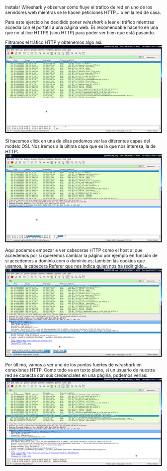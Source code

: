 Instalar Wireshark y observar cómo fluye el tráfico de red en uno de los
servidores web mientras se le hacen peticiones HTTP... o en la red de casa.

Para este ejercicio he decidido poner _wireshark_ a leer el tráfico mientras
accedia con el portatil a una página web. Es recomendable hacerlo en una que no
utilice HTTPS (sino HTTP) para poder ver bien que está pasando.  

Filtramos el tráfico HTTP y obtenemos algo así:
![alt img](img/trafico.png)

Si hacemos click en una de ellas podemos ver las diferentes capas del modelo
OSI. Nos iremos a la última capa que es la que nos interesa, la de HTTP:
![alt img](img/osi.png)

Aquí podemos empezar a ver cabeceras HTTP como el host al que accedemos por si
quieremos cambiar la págino por ejemplo en función de si accedemos a
dominio.com o dominio.es; también las cookies que usamos, la cabecera Referer
que nos indica quien nos ha redirigido...
![alt img](img/http.png)

Por último, vamos a ver uno de los puntos fuertes de _wireshark_ en conexiones
HTTP. Como todo va en texto plano, si un usuario de nuestra red se conecta con
sus credenciales en una página, podemos verlas:
![alt img](img/cred.png)
